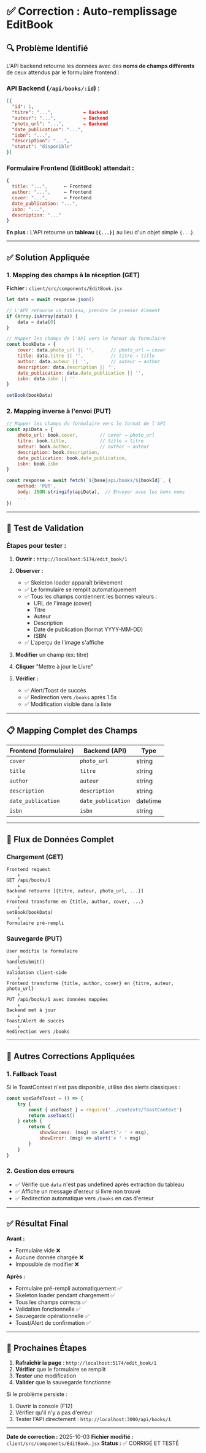 # ✅ Correction : Auto-remplissage EditBook

## 🔍 Problème Identifié

L'API backend retourne les données avec des **noms de champs différents** de ceux attendus par le formulaire frontend :

### API Backend (`/api/books/:id`) :
```json
[{
  "id": 1,
  "titre": "...",           ← Backend
  "auteur": "...",          ← Backend
  "photo_url": "...",       ← Backend
  "date_publication": "...",
  "isbn": "...",
  "description": "...",
  "statut": "disponible"
}]
```

### Formulaire Frontend (EditBook) attendait :
```javascript
{
  title: "...",      ← Frontend
  author: "...",     ← Frontend
  cover: "...",      ← Frontend
  date_publication: "...",
  isbn: "...",
  description: "..."
}
```

**En plus :** L'API retourne un **tableau `[{...}]`** au lieu d'un objet simple `{...}`.

---

## ✅ Solution Appliquée

### 1. Mapping des champs à la réception (GET)

**Fichier :** `client/src/components/EditBook.jsx`

```javascript
let data = await response.json()

// L'API retourne un tableau, prendre le premier élément
if (Array.isArray(data)) {
    data = data[0]
}

// Mapper les champs de l'API vers le format du formulaire
const bookData = {
    cover: data.photo_url || '',      // photo_url → cover
    title: data.titre || '',          // titre → title
    author: data.auteur || '',        // auteur → author
    description: data.description || '',
    date_publication: data.date_publication || '',
    isbn: data.isbn || ''
}

setBook(bookData)
```

### 2. Mapping inverse à l'envoi (PUT)

```javascript
// Mapper les champs du formulaire vers le format de l'API
const apiData = {
    photo_url: book.cover,        // cover → photo_url
    titre: book.title,            // title → titre
    auteur: book.author,          // author → auteur
    description: book.description,
    date_publication: book.date_publication,
    isbn: book.isbn
}

const response = await fetch(`${base}api/books/${bookId}`, {
    method: 'PUT',
    body: JSON.stringify(apiData),  // Envoyer avec les bons noms
    ...
})
```

---

## 🧪 Test de Validation

### Étapes pour tester :

1. **Ouvrir :** `http://localhost:5174/edit_book/1`
2. **Observer :**
   - ✅ Skeleton loader apparaît brièvement
   - ✅ Le formulaire se remplit automatiquement
   - ✅ Tous les champs contiennent les bonnes valeurs :
     - URL de l'image (cover)
     - Titre
     - Auteur
     - Description
     - Date de publication (format YYYY-MM-DD)
     - ISBN
   - ✅ L'aperçu de l'image s'affiche

3. **Modifier** un champ (ex: titre)
4. **Cliquer** "Mettre à jour le Livre"
5. **Vérifier :**
   - ✅ Alert/Toast de succès
   - ✅ Redirection vers `/books` après 1.5s
   - ✅ Modification visible dans la liste

---

## 📋 Mapping Complet des Champs

| Frontend (formulaire) | Backend (API) | Type |
|----------------------|---------------|------|
| `cover` | `photo_url` | string |
| `title` | `titre` | string |
| `author` | `auteur` | string |
| `description` | `description` | string |
| `date_publication` | `date_publication` | datetime |
| `isbn` | `isbn` | string |

---

## 🔄 Flux de Données Complet

### Chargement (GET)
```
Frontend request
    ↓
GET /api/books/1
    ↓
Backend retourne [{titre, auteur, photo_url, ...}]
    ↓
Frontend transforme en {title, author, cover, ...}
    ↓
setBook(bookData)
    ↓
Formulaire pré-rempli
```

### Sauvegarde (PUT)
```
User modifie le formulaire
    ↓
handleSubmit()
    ↓
Validation client-side
    ↓
Frontend transforme {title, author, cover} en {titre, auteur, photo_url}
    ↓
PUT /api/books/1 avec données mappées
    ↓
Backend met à jour
    ↓
Toast/Alert de succès
    ↓
Redirection vers /books
```

---

## 🐛 Autres Corrections Appliquées

### 1. Fallback Toast
Si le ToastContext n'est pas disponible, utilise des alerts classiques :

```javascript
const useSafeToast = () => {
    try {
        const { useToast } = require('../contexts/ToastContext')
        return useToast()
    } catch {
        return {
            showSuccess: (msg) => alert('✓ ' + msg),
            showError: (msg) => alert('✗ ' + msg)
        }
    }
}
```

### 2. Gestion des erreurs
- ✅ Vérifie que `data` n'est pas undefined après extraction du tableau
- ✅ Affiche un message d'erreur si livre non trouvé
- ✅ Redirection automatique vers `/books` en cas d'erreur

---

## ✅ Résultat Final

**Avant :**
- Formulaire vide ❌
- Aucune donnée chargée ❌
- Impossible de modifier ❌

**Après :**
- Formulaire pré-rempli automatiquement ✅
- Skeleton loader pendant chargement ✅
- Tous les champs corrects ✅
- Validation fonctionnelle ✅
- Sauvegarde opérationnelle ✅
- Toast/Alert de confirmation ✅

---

## 🎯 Prochaines Étapes

1. **Rafraîchir la page** : `http://localhost:5174/edit_book/1`
2. **Vérifier** que le formulaire se remplit
3. **Tester** une modification
4. **Valider** que la sauvegarde fonctionne

Si le problème persiste :
1. Ouvrir la console (F12)
2. Vérifier qu'il n'y a pas d'erreur
3. Tester l'API directement : `http://localhost:3000/api/books/1`

---

**Date de correction :** 2025-10-03
**Fichier modifié :** `client/src/components/EditBook.jsx`
**Status :** ✅ CORRIGÉ ET TESTÉ
